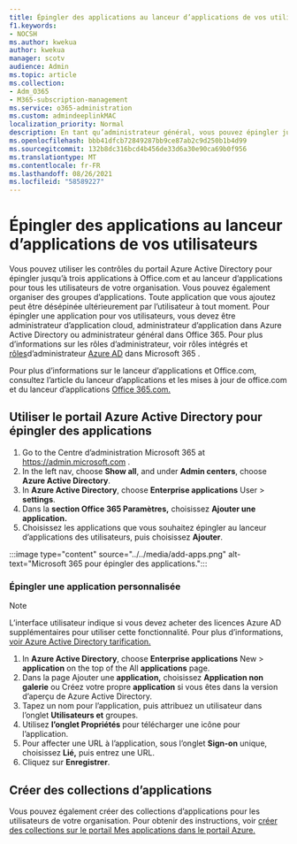 ```yaml
---
title: Épingler des applications au lanceur d’applications de vos utilisateurs
f1.keywords:
- NOCSH
ms.author: kwekua
author: kwekua
manager: scotv
audience: Admin
ms.topic: article
ms.collection:
- Adm_O365
- M365-subscription-management
ms.service: o365-administration
ms.custom: admindeeplinkMAC
localization_priority: Normal
description: En tant qu’administrateur général, vous pouvez épingler jusqu’à trois applications au lanceur d’applications de vos utilisateurs.
ms.openlocfilehash: bbb41dfcb72849287bb9ce87ab2c9d250b1b4d99
ms.sourcegitcommit: 132b8dc316bcd4b456de33d6a30e90ca69b0f956
ms.translationtype: MT
ms.contentlocale: fr-FR
ms.lasthandoff: 08/26/2021
ms.locfileid: "58589227"
---
```

# <a name="pin-apps-to-your-users-app-launcher"></a>Épingler des applications au lanceur d’applications de vos utilisateurs

Vous pouvez utiliser les contrôles du portail Azure Active Directory pour épingler jusqu’à trois applications à Office.com et au lanceur d’applications pour tous les utilisateurs de votre organisation. Vous pouvez également organiser des groupes d’applications. Toute application que vous ajoutez peut être désépinée ultérieurement par l’utilisateur à tout moment. Pour épingler une application pour vos utilisateurs, vous devez être administrateur d’application cloud, administrateur d’application dans Azure Active Directory ou administrateur général dans Office 365. Pour plus d’informations sur les rôles d’administrateur, voir rôles intégrés et [rôles](../add-users/about-admin-roles.md)d’administrateur [Azure AD](/azure/active-directory/roles/permissions-reference) dans Microsoft 365 . 

Pour plus d’informations sur le lanceur d’applications [](https://support.microsoft.com/office/79f12104-6fed-442f-96a0-eb089a3f476a) et Office.com, consultez l’article du lanceur d’applications et les mises à jour de office.com et du lanceur d’applications [Office 365.com.](https://techcommunity.microsoft.com/t5/office-365-blog/updates-to-office-com-and-the-office-365-app-launcher/ba-p/1150503)

## <a name="use-the-azure-active-directory-portal-to-pin-apps"></a>Utiliser le portail Azure Active Directory pour épingler des applications

1. Go to the Centre d’administration Microsoft 365 at <a href="https://go.microsoft.com/fwlink/p/?linkid=2024339" target="_blank">https://admin.microsoft.com</a> .
2. In the left nav, choose **Show all**, and under **Admin centers**, choose **Azure Active Directory**.
3. In **Azure Active Directory**, choose **Enterprise applications** User  >  **settings**.
4. Dans la **section Office 365 Paramètres,** choisissez **Ajouter une application.**
5. Choisissez les applications que vous souhaitez épingler au lanceur d’applications des utilisateurs, puis choisissez **Ajouter**.

:::image type="content" source="../../media/add-apps.png" alt-text="Microsoft 365 pour épingler des applications.":::

### <a name="pin-a-custom-app"></a>Épingler une application personnalisée

> [!NOTE]
> L’interface utilisateur indique si vous devez acheter des licences Azure AD supplémentaires pour utiliser cette fonctionnalité. Pour plus d’informations, [voir Azure Active Directory tarification.](https://azure.microsoft.com/pricing/details/active-directory/)

1. In **Azure Active Directory**, choose **Enterprise applications** New  >  **application** on the top of the All **applications** page.
2. Dans la page Ajouter une **application,** choisissez **Application non galerie** ou Créez votre propre **application** si vous êtes dans la version d’aperçu de Azure Active Directory. 
3. Tapez un nom pour l’application, puis attribuez un utilisateur dans l’onglet **Utilisateurs et** groupes.
4. Utilisez **l’onglet Propriétés** pour télécharger une icône pour l’application.
5. Pour affecter une URL à l’application, sous l’onglet **Sign-on** unique, choisissez **Lié,** puis entrez une URL.
6. Cliquez sur **Enregistrer**.

## <a name="create-application-collections"></a>Créer des collections d’applications

Vous pouvez également créer des collections d’applications pour les utilisateurs de votre organisation. Pour obtenir des instructions, voir [créer des collections sur le portail Mes applications dans le portail Azure.](/azure/active-directory/manage-apps/access-panel-collections)